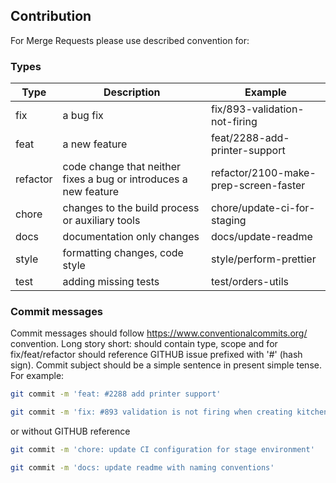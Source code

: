 ## Contribution

For Merge Requests please use described convention for:

### Types

| Type     | Description                                                      | Example                                    |
| -------- | ---------------------------------------------------------------- | ------------------------------------------ |
| fix      | a bug fix                                                        | fix/893-validation-not-firing         |
| feat     | a new feature                                                    | feat/2288-add-printer-support         |
| refactor | code change that neither fixes a bug or introduces a new feature | refactor/2100-make-prep-screen-faster |
| chore    | changes to the build process or auxiliary tools                  | chore/update-ci-for-staging                |
| docs     | documentation only changes                                       | docs/update-readme                         |
| style    | formatting changes, code style                                   | style/perform-prettier                     |
| test     | adding missing tests                                             | test/orders-utils                          |

### Commit messages

Commit messages should follow <https://www.conventionalcommits.org/> convention.
Long story short: should contain type, scope and for fix/feat/refactor should reference GITHUB issue prefixed with '#' (hash sign).
Commit subject should be a simple sentence in present simple tense. For example:

```bash
git commit -m 'feat: #2288 add printer support'

git commit -m 'fix: #893 validation is not firing when creating kitchen'
```

or without GITHUB reference

```bash
git commit -m 'chore: update CI configuration for stage environment'

git commit -m 'docs: update readme with naming conventions'
```
